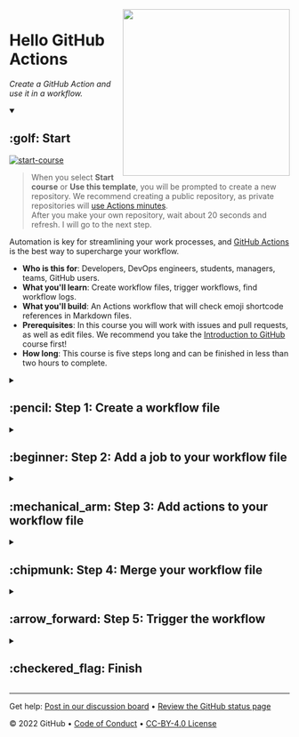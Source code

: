 <!--
  <<< Author notes: Header of the course >>>
  Include a 1280x640 image, course title in sentence case, and a concise description in emphasis.
  In your repository settings: enable template repository, add your 1280x640 social image, auto delete head branches.
  Add your open source license, GitHub uses Creative Commons Attribution 4.0 International.
-->

<img src=https://user-images.githubusercontent.com/1221423/156946922-c6167732-6171-4233-899b-5a6216e1a363.svg width=300 align=right>

# Hello GitHub Actions

_Create a GitHub Action and use it in a workflow._

<!--
  <<< Author notes: Start of the course >>>
  Include start button, a note about Actions minutes,
  and tell the learner why they should take the course.
  Each step should be wrapped in <details>/<summary>, with an `id` set.
  The start <details> should have `open` as well.
  Do not use quotes on the <details> tag attributes.
-->

<details id=0 open>
<summary><h2>:golf: Start</h2></summary>

[![start-course](https://user-images.githubusercontent.com/1221423/154366775-5491926f-9ed1-4a4a-a229-0810c0ed7e5e.svg)](https://github.com/skills/hello-github-actions/generate)

> When you select **Start course** or **Use this template**, you will be prompted to create a new repository.
> We recommend creating a public repository, as private repositories will [use Actions minutes](https://docs.github.com/billing/managing-billing-for-github-actions/about-billing-for-github-actions).<br>
> After you make your own repository, wait about 20 seconds and refresh. I will go to the next step.

Automation is key for streamlining your work processes, and [GitHub Actions](https://docs.github.com/actions) is the best way to supercharge your workflow.

- **Who is this for**: Developers, DevOps engineers, students, managers, teams, GitHub users.
- **What you'll learn**: Create workflow files, trigger workflows, find workflow logs.
- **What you'll build**: An Actions workflow that will check emoji shortcode references in Markdown files.
- **Prerequisites**: In this course you will work with issues and pull requests, as well as edit files. We recommend you take the [Introduction to GitHub](/skills/introduction-to-github) course first!
- **How long**: This course is five steps long and can be finished in less than two hours to complete.

</details>

<!--
  <<< Author notes: Step 1 >>>
  Choose 3-5 steps for your course.
  The first step is always the hardest, so pick something easy!
  Link to docs.github.com for further explanations.
  Encourage users to open new tabs for steps!
-->

<details id=1>
<summary><h2>:pencil: Step 1: Create a workflow file</h2></summary>

_Welcome to "Hello GitHub Actions"! :wave:_

**What is _GitHub Actions_**: Actions are a flexible way to automate nearly every aspect of your team's software workflow. You can automate testing, continuously deploy, review code, manage issues and pull requests, and much more. The best part, these workflows are stored as code in your repository and easily shared and reused across teams. To learn more, check out the [GitHub Actions feature page](https://github.com/features/actions), or the [GitHub Actions documentation](https://docs.github.com/actions).

First, we'll define a **workflow** that uses the action.

**What is a _workflow_**: Workflows are defined in special files in the `.github/workflows` directory. Workflows can execute based on your chosen event. For this lab, we'll be using the [`push`](https://docs.github.com/en/developers/webhooks-and-events/webhooks/webhook-events-and-payloads#push) event.

We went ahead and made a branch and pull request for you.

### :keyboard: Activity: Create a workflow file

1. Open a new browser tab, and work on the steps in your second tab while you read the instructions in this tab.
1. Open the pull request from the `emoji-workflow` branch.
1. Add a file at `.github/workflows/emoji.yml` on the `emoji-workflow` branch.
1. Add the following content to the `emoji.yml` file:
   ```yaml
   name: Check emoji shortcode
   on: push
   ```
1. Commit the changes.
1. Wait about 20 seconds then refresh this page for the next step.

</details>

<!--
  <<< Author notes: Step 2 >>>
  Start this step by acknowledging the previous step.
  Define terms and link to docs.github.com.
  Historic note: The previous course had troubleshooting steps for people not using the GitHub UI.
-->

<details id=2>
<summary><h2>:beginner: Step 2: Add a job to your workflow file</h2></summary>

_Nice work! :tada: You added a workflow!_

Here's what it means:

- `name: A workflow for my Hello World file` gives your workflow a name. This name appears on any pull request or in the Actions tab.
- `on: push` indicates that your workflow will execute anytime code is pushed to your repository.

Next, we need to specify jobs to run.

**What is a _job_**: Workflows have jobs, and jobs have steps.

In this step, we will add a "build" job. We will specify `ubuntu-latest` as the fastest and cheapest job runner available.

### :keyboard: Activity: Add a job to your workflow file

1. Update `emoji.yml` in the `emoji-workflow` branch to:
   ```yaml
   name: Check emoji shortcode
   on: push
   jobs:
     build:
       name: Check emoji shortcode
       runs-on: ubuntu-latest
   ```
1. Click **Start commit** in the top right of the workflow editor.
1. Type your commit message and commit your changes directly to your branch.
1. Wait about 20 seconds then refresh this page for the next step.

</details>

<!--
  <<< Author notes: Step 3 >>>
  Start this step by acknowledging the previous step.
  Define terms and link to docs.github.com.
-->

<details id=3>
<summary><h2>:mechanical_arm: Step 3: Add actions to your workflow file</h2></summary>

_Nice work adding a job to your workflow! :dancer:_

Workflows have jobs, and jobs have steps. So now we'll add steps.

**What are _steps_**: Action steps will run during our job in order. Each step must pass for the next step to run. Action steps can be used from within the same repository, from any other public repository, or from a published Docker container image.

In our action,
1. We will `git checkout` the code, using a [pre-built checkout action](https://github.com/actions/checkout).
2. We'll run a [bash](https://en.wikipedia.org/wiki/Bash_%28Unix_shell%29) script to check Markdown files.
3. We'll fail (`exit 1`) if any Markdown file contains an emoji without using [emoji shortcodes](https://github.com/ikatyang/emoji-cheat-sheet/blob/master/README.md).

### :keyboard: Activity: Add actions to your workflow file

1. Update `emoji.yml` in the `emoji-workflow` branch to:
   ```yaml
   name: Check emoji shortcode
   on: push
   jobs:
     build:
       name: Check emoji shortcode
       runs-on: ubuntu-latest
       steps:
         - uses: actions/checkout@v2
         - run: |
             if LC_ALL=C grep -R '[^ -~]' *.md; then
               echo "Use emoji shortcodes instead!"
               echo "See https://github.com/ikatyang/emoji-cheat-sheet/blob/master/README.md"
               exit 1
             fi
   ```
1. Click **Start commit** in the top right of the workflow editor.
1. Type your commit message and commit your changes directly to your branch.
1. Wait about 20 seconds then refresh this page for the next step.

</details>

<!--
  <<< Author notes: Step 4 >>>
  Start this step by acknowledging the previous step.
  Define terms and link to docs.github.com.
-->

<details id=4>
<summary><h2>:chipmunk: Step 4: Merge your workflow file</h2></summary>

_You're now able to write and run Actions workflows! :heart:_

Merge this pull request so the action will be a part of the `main` branch.

### :keyboard: Activity: Merge your workflow file

1. Merge the pull request from branch `emoji-workflow`.
1. Delete your `emoji-workflow` branch (optional).
1. Wait about 20 seconds then refresh this page for the next step.

</details>

<!--
  <<< Author notes: Step 5 >>>
  Start this step by acknowledging the previous step.
  Define terms and link to docs.github.com.
-->

<details id=5>
<summary><h2>:arrow_forward: Step 5: Trigger the workflow</h2></summary>

_You've now got a fully functioning workflow! :smile:_

This action will run any time a new commit is created or pushed to the remote repository. Since you just created a commit, the workflow should have been triggered.

**Seeing your _action_ in action**: The status of your action is shown here in the pull request (look for **All checks have passed** below), or you can click the "Actions" tab in your repository. From there you will see the actions that have run, and you can click on the action's "Log" link to view details.

![View an action's log](https://user-images.githubusercontent.com/16547949/62388049-4e64e600-b52a-11e9-8bf5-db0c5452360f.png)

### :keyboard: Activity: Trigger the workflow

1. Make a new branch: `test-workflow`.
1. Commit any change to your branch, such as adding an emoji to your README.md file.
1. Open a pull request with branch: `test-workflow`.
1. See your action run on your pull request.
1. Wait about 20 seconds then refresh this page for the next step.

</details>

<!--
  <<< Author notes: Finish >>>
  Review what we learned, ask for feedback, provide next steps.
-->

<details id=X>
<summary><h2>:checkered_flag: Finish</h2></summary>

_Congratulations friend, you've completed this course!_

<img src=https://octodex.github.com/images/jetpacktocat.png alt=celebrate width=300 align=right>

Here's a recap of all the tasks you've accomplished in your repository:

- You've created your first GitHub Actions workflow.
- You learned where to make your workflow file.
- You created an event trigger, a job, and steps for your workflow.
- You're ready to automate anything you can dream of.

### What's next?

- Review the [GitHub Actions documentation](https://docs.github.com/actions/learn-github-actions) on GitHub Docs.
- Use actions created by others in [awesome-actions](https://github.com/sdras/awesome-actions).
- We'd love to hear what you thought of this course [in our discussion board](https://github.com/skills/.github/discussions).
- [Take another GitHub Skills course](https://github.com/skills).
- [Read the GitHub Getting Started docs](https://docs.github.com/get-started).
- To find projects to contribute to, check out [GitHub Explore](https://github.com/explore).

</details>

<!--
  <<< Author notes: Footer >>>
  Add a link to get support, GitHub status page, code of conduct, license link.
-->

---

Get help: [Post in our discussion board](https://github.com/skills/.github/discussions) &bull; [Review the GitHub status page](https://www.githubstatus.com/)

&copy; 2022 GitHub &bull; [Code of Conduct](https://www.contributor-covenant.org/version/2/1/code_of_conduct/code_of_conduct.md) &bull; [CC-BY-4.0 License](https://creativecommons.org/licenses/by/4.0/legalcode)
